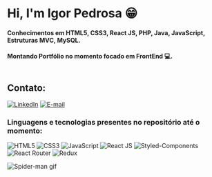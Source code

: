 
# Hi, I'm Igor Pedrosa 😁 

#### Conhecimentos em HTML5, CSS3, React JS, PHP, Java, JavaScript, Estruturas MVC, MySQL.

#### Montando Portfólio no momento focado em FrontEnd 💻. <br><br>

## Contato: 

[![LinkedIn](https://img.shields.io/badge/LinkedIn-0077B5?style=for-the-badge&logo=linkedin&logoColor=white)](https://www.linkedin.com/in/igor-pedrosa-b12769188/)
[![E-mail](https://img.shields.io/badge/Gmail-D14836?style=for-the-badge&logo=gmail&logoColor=white)](mailto:ilap1036@gmail.com)

### Linguagens e tecnologias presentes no repositório até o momento: 

![HTML5](https://img.shields.io/badge/HTML5-E34F26?style=for-the-badge&logo=html5&logoColor=white)
![CSS3](https://img.shields.io/badge/CSS3-1572B6?style=for-the-badge&logo=css3&logoColor=white)
![JavaScript](https://img.shields.io/badge/JavaScript-F7DF1E?style=for-the-badge&logo=javascript&logoColor=black)
![React JS](https://img.shields.io/badge/React-20232A?style=for-the-badge&logo=react&logoColor=61DAFB)
![Styled-Components](https://img.shields.io/badge/styled--components-DB7093?style=for-the-badge&logo=styled-components&logoColor=white)
![React Router](https://img.shields.io/badge/React_Router-CA4245?style=for-the-badge&logo=react-router&logoColor=white)
![Redux](https://img.shields.io/badge/redux-%23593d88.svg?style=for-the-badge&logo=redux&logoColor=white)

![Spider-man gif](https://i.imgur.com/lfnpjaD.gif)
